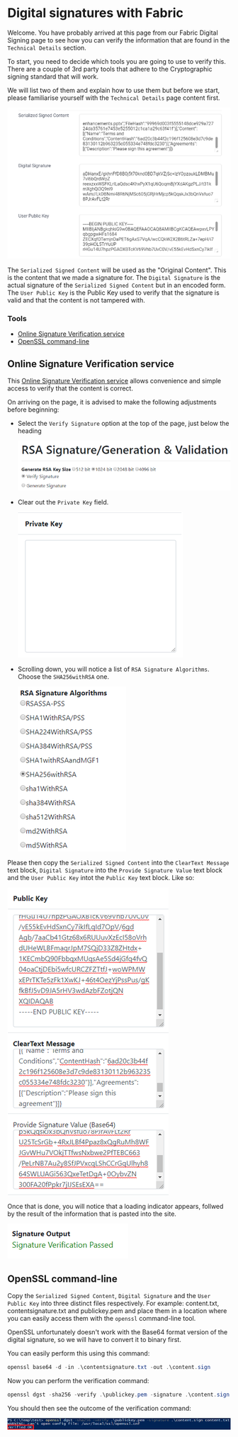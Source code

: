 # Digital signatures with Fabric

Welcome. You have probably arrived at this page from our Fabric Digital Signing page to see how you can verify the information that are found in the `Technical Details` section.

To start, you need to decide which tools you are going to use to verify this. There are a couple of 3rd party tools that adhere to the Cryptographic signing standard that will work.

We will list two of them and explain how to use them but before we start, please familiarise yourself with the `Technical Details` page content first.

![Technical Details Content](images/TechnicalSectionExample.png)

The `Serialized Signed Content` will be used as the "Original Content". This is the content that we made a signature for.
The `Digital Signature` is the actual signature of the `Serialized Signed Content` but in an encoded form.
The `User Public Key` is the Public Key used to verify that the signature is valid and that the content is not tampered with.


### Tools
- [Online Signature Verification service](#online-signature-verification-service)
- [OpenSSL command-line](#openssl-command-line)

## Online Signature Verification service

This [Online Signature Verification service](https://8gwifi.org/rsasignverifyfunctions.jsp) allows convenience and simple access to verify that the content is correct.

On arriving on the page, it is advised to make the following adjustments before beginning:

- Select the `Verify Signature` option at the top of the page, just below the heading
  
  ![Verify Signature](images/SetVerifySignature.png)
- Clear out the `Private Key` field.

  ![Clear Private Key](images/ClearPrivateKey.png)
- Scrolling down, you will notice a list of `RSA Signature Algorithms`. Choose the `SHA256withRSA` one.

  ![Set SHA256withRSA](images/SetRSASigAlgo.png)

Please then copy the `Serialized Signed Content` into the `ClearText Message` text block, `Digital Signature` into the `Provide Signature Value` text block and the `User Public Key` intot the `Public Key` text block. Like so:

![All Copied in](images/AllCopiedIn.png)

Once that is done, you will notice that a loading indicator appears, follwed by the result of the information that is pasted into the site.

![Success](images/SuccessResult.png)

## OpenSSL command-line

Copy the `Serialized Signed Content`, `Digital Signature` and the `User Public Key` into three distinct files respectively. For example: content.txt, contentsignature.txt and publickey.pem and place them in a location where you can easily access them with the `openssl` command-line tool.

OpenSSL unfortunately doesn't work with the Base64 format version of the digital signature, so we will have to convert it to binary first.

You can easily perform this using this command:

```powershell
openssl base64 -d -in .\contentsignature.txt -out .\content.sign
```

Now you can perform the verification command:

```powershell
openssl dgst -sha256 -verify .\publickey.pem -signature .\content.sign content.txt
```

You should then see the outcome of the verification command:

![Success](images/SuccessResultCmdLine.png)
